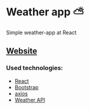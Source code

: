 # Weather app ⛅️

Simple weather-app at React

## [Website](https://weather-xi-five.vercel.app/)

### Used technologies:

- [React](https://reactjs.org/)
- [Bootstrap](https://getbootstrap.com/docs/5.0/getting-started/introduction/)
- [axios](https://axios-http.com/docs/intro)
- [Weather API](https://www.weatherapi.com/)
